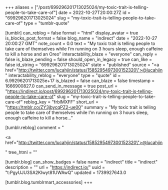 +++
aliases = ["/post/699296201713025024/my-toxic-trait-is-telling-people-to-take-care-of"]
date = 2022-10-27T20:00:27Z
id = "699296201713025024"
slug = "my-toxic-trait-is-telling-people-to-take-care-of"
type = "tumblr-quote"

[tumblr]
can_reblog = false
format = "html"
display_avatar = true
is_blocks_post_format = false
blog_name = "indirect"
date = "2022-10-27 20:00:27 GMT"
note_count = 0.0
text = "My toxic trait is telling people to take care of themselves while I&rsquo;m running on 3 hours sleep, enough caffeine to kill a horse and an Oreo"
interactability_blaze = "everyone"
can_reply = false
is_blaze_pending = false
should_open_in_legacy = true
can_like = false
id_string = "699296201713025024"
state = "published"
source = "<a href=\"http://twitter.com/lucahjin/status/1585295497300152320\">@lucahjin</a>"
interactability_reblog = "everyone"
type = "quote"
id = 6.99296201713025e+17
is_blazed = false
can_blaze = false
timestamp = 1666900827.0
can_send_in_message = true
post_url = "https://indirect.io/post/699296201713025024/my-toxic-trait-is-telling-people-to-take-care-of"
slug = "my-toxic-trait-is-telling-people-to-take-care-of"
reblog_key = "frblMXFF"
short_url = "https://tmblr.co/ZY3jbycqPZ2-ue00"
summary = "My toxic trait is telling people to take care of themselves while I’m running on 3 hours sleep, enough caffeine to kill a horse..."

[tumblr.reblog]
comment = "<p><a href=\"http://twitter.com/lucahjin/status/1585295497300152320\">@lucahjin</a></p>"
tree_html = ""

[tumblr.blog]
can_show_badges = false
name = "indirect"
title = "indirect"
description = ""
url = "https://indirect.io/"
uuid = "t:PgyUJU3SA2Klwyt81UWAwQ"
updated = 1739927643.0

[tumblr.blog.tumblrmart_accessories]
+++
